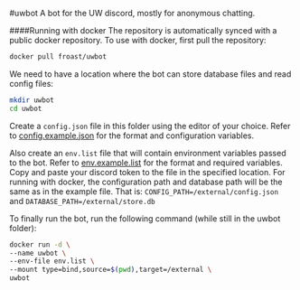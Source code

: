 #uwbot
A bot for the UW discord, mostly for anonymous chatting.

####Running with docker
The repository is automatically synced with a public docker repository. To use with docker, first 
pull the repository:
```bash
docker pull froast/uwbot
```
We need to have a location where the bot can store database files and read config files:
```bash
mkdir uwbot
cd uwbot
```
Create a `config.json` file in this folder using the editor of your choice. Refer to
[config.example.json](config.example.json) for the format and configuration variables.

Also create an `env.list` file that will contain environment variables passed to the bot. Refer 
to [env.example.list](env.example.list) for the format and required variables. Copy and paste 
your discord token to the file in the specified location. For running with docker, the 
configuration path and database path will be the same as in the example file. That is: 
`CONFIG_PATH=/external/config.json` and `DATABASE_PATH=/external/store.db`

To finally run the bot, run the following command (while still in the uwbot folder):
```bash
docker run -d \
--name uwbot \
--env-file env.list \
--mount type=bind,source=$(pwd),target=/external \
uwbot
```
